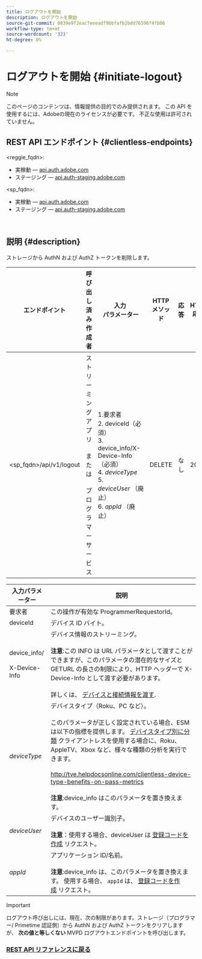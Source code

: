 ```yaml
---
title: ログアウトを開始
description: ログアウトを開始
source-git-commit: 0839e9f2eac7eeeadf9bbfafb2bdd76596f4fb06
workflow-type: tm+mt
source-wordcount: '323'
ht-degree: 0%

---
```



# ログアウトを開始 {#initiate-logout}

>[!NOTE]
>
>このページのコンテンツは、情報提供の目的でのみ提供されます。 この API を使用するには、Adobeの現在のライセンスが必要です。 不正な使用は許可されていません。

## REST API エンドポイント {#clientless-endpoints}

&lt;reggie_fqdn>:

* 実稼動 — [api.auth.adobe.com](http://api.auth.adobe.com/)
* ステージング — [api.auth-staging.adobe.com](http://api.auth-staging.adobe.com/)

&lt;sp_fqdn>:

* 実稼動 — [api.auth.adobe.com](http://api.auth.adobe.com/)
* ステージング — [api.auth-staging.adobe.com](http://api.auth-staging.adobe.com/)

</br>

## 説明 {#description}

ストレージから AuthN および AuthZ トークンを削除します。


| エンドポイント | 呼び出し済み  </br>作成者 | 入力   </br>パラメーター | HTTP  </br>メソッド | 応答 | HTTP  </br>応答 |
| --- | --- | --- | --- | --- | --- |
| &lt;sp_fqdn>/api/v1/logout | ストリーミングアプリ</br></br>または</br></br>プログラマーサービス | 1.要求者</br>2.  deviceId（必須）</br>3.  device_info/X-Device-Info （必須）</br>4.  _deviceType_</br> 5.  _deviceUser_ （廃止）</br>6.  _appId_ （廃止） | DELETE | なし | 204 |


| 入力パラメーター | 説明 |
| --- | --- |
| 要求者 | この操作が有効な ProgrammerRequestorId。 |
| deviceId | デバイス ID バイト。 |
| device_info/</br></br>X-Device-Info | デバイス情報のストリーミング。</br></br>**注意**:この INFO は URL パラメータとして渡すことができますが、このパラメータの潜在的なサイズとGETURL の長さの制限により、HTTP ヘッダーで X-Device-Info として渡す必要があります。 </br></br>詳しくは、 [デバイスと接続情報を渡す](http://tve.helpdocsonline.com/passing-device-information). |
| _deviceType_ | デバイスタイプ（Roku、PC など）。</br></br>このパラメータが正しく設定されている場合、ESM は以下の指標を提供します。 [デバイスタイプ別に分類](http://tve.helpdocsonline.com/esm-overview$clientless_device_type) クライアントレスを使用する場合に、Roku、AppleTV、Xbox など、様々な種類の分析を実行できます。</br></br>http://tve.helpdocsonline.com/clientless-device-type-benefits-on-pass-metrics </br></br>**注意**:device_info はこのパラメータを置き換えます。 |
| _deviceUser_ | デバイスのユーザー識別子。</br></br>**注意**：使用する場合、deviceUser は [登録コードを作成](http://tve.helpdocsonline.com/registration-code-request) リクエスト。 |
| _appId_ | アプリケーション ID/名前。 </br></br>**注意**:device_info は、このパラメータを置き換えます。 使用する場合、 `appId` は、 [登録コードを作成](http://tve.helpdocsonline.com/create-registration-page-/-login-uri) リクエスト。 |

>[!IMPORTANT]
> 
>ログアウト呼び出しには、現在、次の制限があります。ストレージ（プログラマー/ Primetime 認証側）から AuthN および AuthZ トークンをクリアしますが、 **次の値と等しくない** MVPD ログアウトエンドポイントを呼び出します。 

### [REST API リファレンスに戻る](/help/authentication/rest-api-reference.md)
